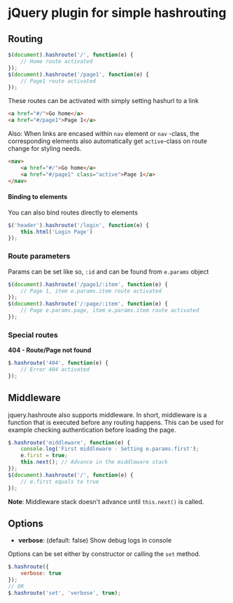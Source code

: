 jQuery plugin for simple hashrouting
===================================

Routing
---------------------------
```javascript
$(document).hashroute('/', function(e) {
	// Home route activated
});
$(document).hashroute('/page1', function(e) {
	// Page1 route activated
});
```

These routes can be activated with simply setting hashurl to a link

```html
<a href="#/">Go home</a>
<a href="#/page1">Page 1</a>
```

Also: When links are encased within `nav` element or `nav` -class, the corresponding elements also automatically get `active`-class on route change for styling needs.

```html
<nav>
    <a href="#/">Go home</a>
    <a href="#/page1" class="active">Page 1</a>
</nav>
```

#### Binding to elements

You can also bind routes directly to elements

```javascript
$('header').hashroute('/login', function(e) {
	this.html('Login Page')
});
```

### Route parameters

Params can be set like so, `:id` and can be found from `e.params` object

```javascript
$(document).hashroute('/page1/:item', function(e) {
	// Page 1, item e.params.item route activated
});
$(document).hashroute('/:page/:item', function(e) {
	// Page e.params.page, item e.params.item route activated
});
```

### Special routes

__404 - Route/Page not found__

```javascript
$.hashroute('404', function(e) {
	// Error 404 activated
});
```

Middleware
-----------------

jquery.hashroute also supports middleware. In short, middleware is a function that is executed before
any routing happens. This can be used for example checking authentication before loading the page.

```javascript
$.hashroute('middleware', function(e) {
	console.log('First middleware - Setting e.params.first');
	e.first = true;
	this.next(); // Advance in the middleware stack
});
$(document).hashroute('/', function(e) {
	// e.first equals to true
});
```

__Note__: Middleware stack doesn't advance until `this.next()` is called.


Options
--------------------

* __verbose__: (default: false) Show debug logs in console

Options can be set either by constructor or calling the `set` method.

```javascript
$.hashroute({
	verbose: true
});
// OR
$.hashroute('set', 'verbose', true);
```
